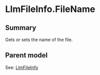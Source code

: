 # LlmFileInfo.FileName

## Summary

Gets or sets the name of the file.

## Parent model

See: [LlmFileInfo](LlmFileInfo.md)